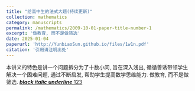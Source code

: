 ```yaml
---
title: "给高中生的法式大题(持续更新)"
collection: mathematics
category: manuscripts
permalink: /mathematics/2009-10-01-paper-title-number-1
excerpt: '做教育, 而不是做筛选'
date: 2025-01-04
paperurl: 'http://YunbiaoSun.github.io/files/1w1n.pdf'
citation: '引用请注明出处'
---
```


本讲义的特色是讲一个问题拆分为了十数小问, 旨在深入浅出, 循循善诱带领学生解决一个困难问题, 通过不断启发, 帮助学生提高数学思维能力. 做教育, 而不是做筛选.
<a ref="https://YunbiaoSun.github.io/files/1w1n.pdf"><u><i><b>black italic underline</b></i></a>
[123](https://YunbiaoSun.github.io/files/1w1n.pdf)

